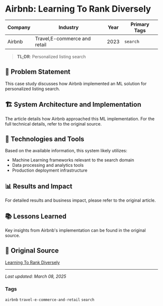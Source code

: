 # Airbnb: Learning To Rank Diversely

| Company | Industry | Year | Primary Tags | 
|---------|----------|------|--------------|
| Airbnb | Travel,E-commerce and retail | 2023 | `search` |

> **TL;DR**: Personalized listing search

## 📝 Problem Statement

This case study discusses how Airbnb implemented an ML solution for personalized listing search.

## 🏗️ System Architecture and Implementation

The article details how Airbnb approached this ML implementation. For the full technical details, refer to the original source.

## 🔧 Technologies and Tools

Based on the available information, this system likely utilizes:

- Machine Learning frameworks relevant to the search domain
- Data processing and analytics tools
- Production deployment infrastructure

## 📊 Results and Impact

For detailed results and business impact, please refer to the original article.

## 📚 Lessons Learned

Key insights from Airbnb's implementation can be found in the original source.

## 🔗 Original Source

[Learning To Rank Diversely](https://medium.com/airbnb-engineering/learning-to-rank-diversely-add6b1929621)

---

*Last updated: March 08, 2025*

### Tags

`airbnb` `travel-e-commerce-and-retail` `search`
